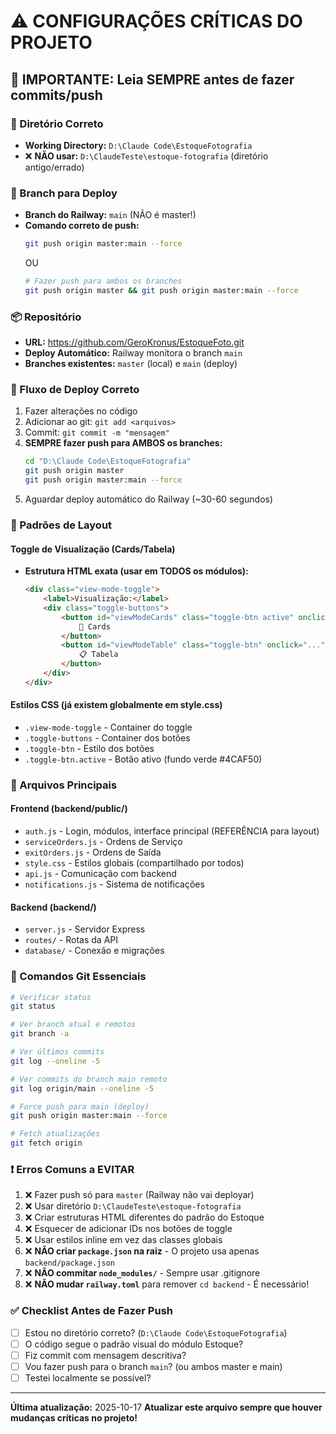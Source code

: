 # ⚠️ CONFIGURAÇÕES CRÍTICAS DO PROJETO

## 🔴 IMPORTANTE: Leia SEMPRE antes de fazer commits/push

### 📁 Diretório Correto
- **Working Directory:** `D:\Claude Code\EstoqueFotografia`
- ❌ **NÃO usar:** `D:\ClaudeTeste\estoque-fotografia` (diretório antigo/errado)

### 🌿 Branch para Deploy
- **Branch do Railway:** `main` (NÃO é master!)
- **Comando correto de push:**
  ```bash
  git push origin master:main --force
  ```
  OU
  ```bash
  # Fazer push para ambos os branches
  git push origin master && git push origin master:main --force
  ```

### 📦 Repositório
- **URL:** https://github.com/GeroKronus/EstoqueFoto.git
- **Deploy Automático:** Railway monitora o branch `main`
- **Branches existentes:** `master` (local) e `main` (deploy)

### 🚀 Fluxo de Deploy Correto

1. Fazer alterações no código
2. Adicionar ao git: `git add <arquivos>`
3. Commit: `git commit -m "mensagem"`
4. **SEMPRE fazer push para AMBOS os branches:**
   ```bash
   cd "D:\Claude Code\EstoqueFotografia"
   git push origin master
   git push origin master:main --force
   ```
5. Aguardar deploy automático do Railway (~30-60 segundos)

### 🎨 Padrões de Layout

#### Toggle de Visualização (Cards/Tabela)
- **Estrutura HTML exata (usar em TODOS os módulos):**
  ```html
  <div class="view-mode-toggle">
      <label>Visualização:</label>
      <div class="toggle-buttons">
          <button id="viewModeCards" class="toggle-btn active" onclick="..." title="Visualização em Cards">
              🔲 Cards
          </button>
          <button id="viewModeTable" class="toggle-btn" onclick="..." title="Visualização em Tabela">
              📋 Tabela
          </button>
      </div>
  </div>
  ```

#### Estilos CSS (já existem globalmente em style.css)
- `.view-mode-toggle` - Container do toggle
- `.toggle-buttons` - Container dos botões
- `.toggle-btn` - Estilo dos botões
- `.toggle-btn.active` - Botão ativo (fundo verde #4CAF50)

### 📝 Arquivos Principais

#### Frontend (backend/public/)
- `auth.js` - Login, módulos, interface principal (REFERÊNCIA para layout)
- `serviceOrders.js` - Ordens de Serviço
- `exitOrders.js` - Ordens de Saída
- `style.css` - Estilos globais (compartilhado por todos)
- `api.js` - Comunicação com backend
- `notifications.js` - Sistema de notificações

#### Backend (backend/)
- `server.js` - Servidor Express
- `routes/` - Rotas da API
- `database/` - Conexão e migrações

### 🔧 Comandos Git Essenciais

```bash
# Verificar status
git status

# Ver branch atual e remotos
git branch -a

# Ver últimos commits
git log --oneline -5

# Ver commits do branch main remoto
git log origin/main --oneline -5

# Force push para main (deploy)
git push origin master:main --force

# Fetch atualizações
git fetch origin
```

### ❗ Erros Comuns a EVITAR

1. ❌ Fazer push só para `master` (Railway não vai deployar)
2. ❌ Usar diretório `D:\ClaudeTeste\estoque-fotografia`
3. ❌ Criar estruturas HTML diferentes do padrão do Estoque
4. ❌ Esquecer de adicionar IDs nos botões de toggle
5. ❌ Usar estilos inline em vez das classes globais
6. ❌ **NÃO criar `package.json` na raiz** - O projeto usa apenas `backend/package.json`
7. ❌ **NÃO commitar `node_modules/`** - Sempre usar .gitignore
8. ❌ **NÃO mudar `railway.toml`** para remover `cd backend` - É necessário!

### ✅ Checklist Antes de Fazer Push

- [ ] Estou no diretório correto? (`D:\Claude Code\EstoqueFotografia`)
- [ ] O código segue o padrão visual do módulo Estoque?
- [ ] Fiz commit com mensagem descritiva?
- [ ] Vou fazer push para o branch `main`? (ou ambos master e main)
- [ ] Testei localmente se possível?

---

**Última atualização:** 2025-10-17
**Atualizar este arquivo sempre que houver mudanças críticas no projeto!**
